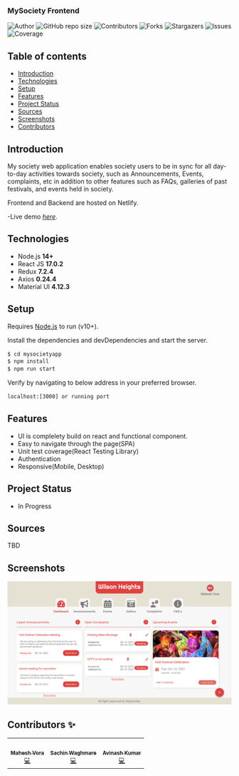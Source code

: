 ### MySociety Frontend

![Author](https://img.shields.io/badge/Author-N7ALPHA-orange?style=for-the-badge&logo=appveyor)
![GitHub repo size](https://img.shields.io/badge/REPO%20SIZE-16.2MB-orange?style=for-the-badge&logo=appveyor)
![Contributors](https://img.shields.io/badge/Contributors-3-orange?style=for-the-badge&logo=appveyor)
![Forks](https://img.shields.io/badge/FORKS-0-orange?style=for-the-badge&logo=appveyor)
![Stargazers](https://img.shields.io/badge/STARS-0-orange?style=for-the-badge&logo=appveyor)
![Issues](https://img.shields.io/badge/ISSUES-0%20OPEN-orange?style=for-the-badge&logo=appveyor)
![Coverage](https://img.shields.io/badge/COVERAGE-28%25-orange?style=for-the-badge&logo=appveyor)

## Table of contents

-   [Introduction](#intro)
-   [Technologies](#technologies)
-   [Setup](#setup)
-   [Features](#features)
-   [Project Status](#project-status)
-   [Sources](#sources)
-   [Screenshots](#screenshots)
-   [Contributors](#contributors)

## Introduction

My society web application enables society users to be in sync for all day-to-day activities towards society, such as Announcements, Events, complaints, etc in addition to other features such as FAQs, galleries of past festivals, and events held in society.

Frontend and Backend are hosted on Netlify.

-Live demo [_here_](https://mysocietyclient.netlify.app).

## Technologies

-   Node.js **14+**
-   React JS **17.0.2**
-   Redux **7.2.4**
-   Axios **0.24.4**
-   Material UI **4.12.3**

## Setup

Requires [Node.js](https://nodejs.org/) to run (v10+).

Install the dependencies and devDependencies and start the server.

```sh
$ cd mysocietyapp
$ npm install
$ npm run start
```

Verify by navigating to below address in your preferred browser.

```sh
localhost:[3000] or running port
```

## Features

-   UI is complelety build on react and functional component.
-   Easy to navigate through the page(SPA)
-   Unit test coverage(React Testing Library)
-   Authentication
-   Responsive(Mobile, Desktop)

## Project Status

-   In Progress

## Sources

TBD

## Screenshots

![Example screenshot](./src/assets/dashboard.png)

## Contributors ✨

<table>
  <tr>
    <td align="center"><a href="https://www.linkedin.com/in/maheshvora" target="_blank"><img src="" width="100px;" alt=""/><br /><sub><b>Mahesh Vora</b></sub></a><br /><a href="" title="Code">💻</a></td>
    <td align="center"><a href="https://www.linkedin.com/in/sachin-waghmare" target="_blank"><img src="" width="100px;" alt=""/><br /><sub><b>Sachin Waghmare</b></sub></a><br /><a href="" title="Code">💻</a></td>
    <td align="center"><a href="https://www.linkedin.com/in/avinashjsdev" target="_blank"><img src="" width="100px;" alt=""/><br /><sub><b>Avinash Kumar</b></sub></a><br /><a href="" title="Code">💻</a></td>
  </tr>
</table>
